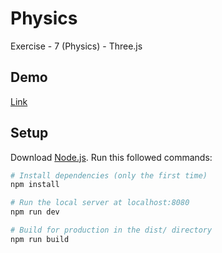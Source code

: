 # Physics
Exercise - 7 (Physics) - Three.js

## Demo
[Link](http://sambyte.ir/threejs/exercise-7/index.html)

## Setup
Download [Node.js](https://nodejs.org/en/download/).
Run this followed commands:

``` bash
# Install dependencies (only the first time)
npm install

# Run the local server at localhost:8080
npm run dev

# Build for production in the dist/ directory
npm run build
```
